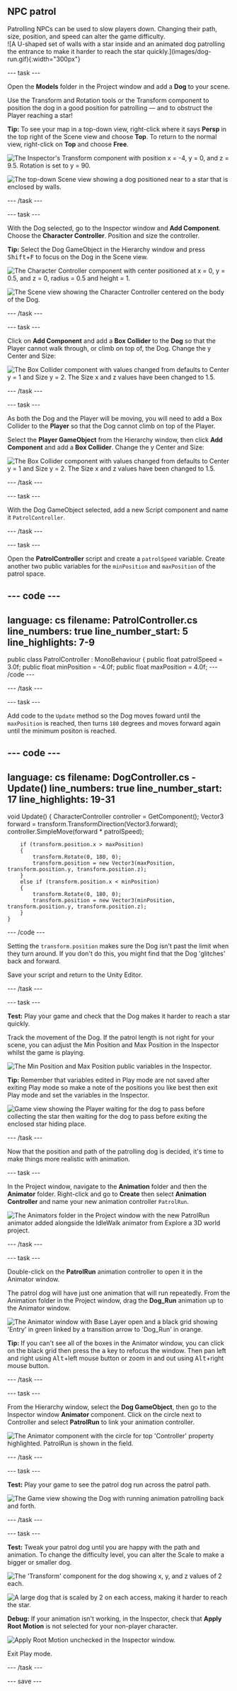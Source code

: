 ## NPC patrol

<div style="display: flex; flex-wrap: wrap">
<div style="flex-basis: 200px; flex-grow: 1; margin-right: 15px;">
Patrolling NPCs can be used to slow players down. Changing their path, size, position, and speed can alter the game difficulty. 
</div>
<div>
![A U-shaped set of walls with a star inside and an animated dog patrolling the entrance to make it harder to reach the star quickly.](images/dog-run.gif){:width="300px"}
</div>
</div>

--- task ---

Open the **Models** folder in the Project window and add a **Dog** to your scene. 

Use the Transform and Rotation tools or the Transform component to position the dog in a good position for patrolling — and to obstruct the Player reaching a star! 

**Tip:** To see your map in a top-down view, right-click where it says **Persp** in the top right of the Scene view and choose **Top**. To return to the normal view, right-click on **Top** and choose **Free**.

![The Inspector's Transform component with position x = -4, y = 0, and z = 9.5. Rotation is set to y = 90.](images/transform-dog.png)

![The top-down Scene view showing a dog positioned near to a star that is enclosed by walls.](images/position-dog.png)

--- /task ---

--- task ---

With the Dog selected, go to the Inspector window and **Add Component**. Choose the **Character Controller**. Position and size the controller.

**Tip:** Select the Dog GameObject in the Hierarchy window and press <kbd>Shift</kbd>+<kbd>F</kbd> to focus on the Dog in the Scene view. 

![The Character Controller component with center positioned at x = 0, y = 0.5, and z = 0, radius = 0.5 and height = 1.](images/char-coll-dog.png)

![The Scene view showing the Character Controller centered on the body of the Dog.](images/scene-coll-dog.png)

--- /task ---

--- task ---

Click on **Add Component** and add a **Box Collider** to the **Dog** so that the Player cannot walk through, or climb on top of, the Dog. Change the y Center and Size:

![The Box Collider component with values changed from defaults to Center y = 1 and Size y = 2. The Size x and z values have been changed to 1.5.](images/box-collider.png)

--- /task ---

--- task ---

As both the Dog and the Player will be moving, you will need to add a Box Collider to the **Player** so that the Dog cannot climb on top of the Player.

Select the **Player GameObject** from the Hierarchy window, then click **Add Component** and add a **Box Collider**.  Change the y Center and Size:

![The Box Collider component with values changed from defaults to Center y = 1 and Size y = 2. The Size x and z values have been changed to 1.5.](images/box-collider.png)

--- /task ---

--- task ---

With the Dog GameObject selected, add a new Script component and name it `PatrolController`.

--- /task ---

--- task ---

Open the **PatrolController** script and create a `patrolSpeed` variable. Create another two public variables for the `minPosition` and `maxPosition` of the patrol space.

--- code ---
---
language: cs
filename: PatrolController.cs
line_numbers: true
line_number_start: 5
line_highlights: 7-9
---
public class PatrolController : MonoBehaviour
{
    public float patrolSpeed = 3.0f;
    public float minPosition = -4.0f;
    public float maxPosition = 4.0f;
--- /code ---

--- /task ---

--- task ---

Add code to the `Update` method so the Dog moves foward until the `maxPosition` is reached, then turns `180` degrees and moves forward again until the minimum positon is reached. 

--- code ---
---
language: cs
filename: DogController.cs - Update()
line_numbers: true
line_number_start: 17
line_highlights: 19-31
---
void Update()
    {
        CharacterController controller = GetComponent<CharacterController>();
        Vector3 forward = transform.TransformDirection(Vector3.forward);
        controller.SimpleMove(forward * patrolSpeed);

        if (transform.position.x > maxPosition)
        {
            transform.Rotate(0, 180, 0);
            transform.position = new Vector3(maxPosition, transform.position.y, transform.position.z);
        }
        else if (transform.position.x < minPosition)
        {
            transform.Rotate(0, 180, 0);
            transform.position = new Vector3(minPosition, transform.position.y, transform.position.z);
        }
    }
--- /code ---

Setting the `transform.position` makes sure the Dog isn't past the limit when they turn around. If you don't do this, you might find that the Dog 'glitches' back and forward. 

Save your script and return to the Unity Editor.

--- /task ---

--- task ---

**Test:** Play your game and check that the Dog makes it harder to reach a star quickly. 

Track the movement of the Dog. If the patrol length is not right for your scene, you can adjust the Min Position and Max Position in the Inspector whilst the game is playing. 

![The Min Position and Max Position public variables in the Inspector.](images/position-variables.png)

**Tip:** Remember that variables edited in Play mode are not saved after exiting Play mode so make a note of the positions you like best then exit Play mode and set the variables in the Inspector.

![Game view showing the Player waiting for the dog to pass before collecting the star then waiting for the dog to pass before exiting the enclosed star hiding place.](images/dog-patrol-game.gif)

--- /task ---

Now that the position and path of the patrolling dog is decided, it's time to make things more realistic with animation.

--- task ---

In the Project window, navigate to the **Animation** folder and then the **Animator** folder. Right-click and go to **Create** then select **Animation Controller** and name your new animation controller `PatrolRun`.

![The Animators folder in the Project window with the new PatrolRun animator added alongside the IdleWalk animator from Explore a 3D world project.](images/patrol-animator.png)

--- /task ---

--- task ---

Double-click on the **PatrolRun** animation controller to open it in the Animator window. 

The patrol dog will have just one animation that will run repeatedly. From the Animation folder in the Project window, drag the **Dog_Run** animation up to the Animator window. 

![The Animator window with Base Layer open and a black grid showing 'Entry' in green linked by a transition arrow to 'Dog_Run' in orange.](images/dog-run-animator.png)

**Tip:** If you can't see all of the boxes in the Animator window, you can click on the black grid then press the <kbd>a</kbd> key to refocus the window. Then pan left and right using <kbd>Alt</kbd>+left mouse button or zoom in and out using <kbd>Alt</kbd>+right mouse button. 

--- /task ---

--- task ---

From the Hierarchy window, select the **Dog GameObject**, then go to the Inspector window **Animator** component. Click on the circle next to Controller and select **PatrolRun** to link your animation controller.

![The Animator component with the circle for top 'Controller' property highlighted. PatrolRun is shown in the field.](images/dog-animator-component.png)


--- /task ---

--- task ---

**Test:** Play your game to see the patrol dog run across the patrol path.

![The Game view showing the Dog with running animation patrolling back and forth.](images/dog-run.gif)

--- /task ---

--- task ---

**Test:** Tweak your patrol dog until you are happy with the path and animation. To change the difficulty level, you can alter the Scale to make a bigger or smaller dog.

![The 'Transform' component for the dog showing x, y, and z values of 2 each.](images/scale-dog.png)

![A large dog that is scaled by 2 on each access, making it harder to reach the star.](images/huge-dog.png)

**Debug:** If your animation isn't working, in the Inspector, check that **Apply Root Motion** is not selected for your non-player character.

![Apply Root Motion unchecked in the Inspector window.](images/apply-root-motion.png)

Exit Play mode. 

--- /task ---

--- save ---
